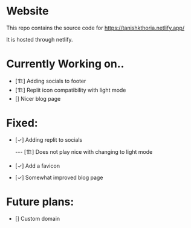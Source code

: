 # Website
This repo contains the source code for https://tanishkthoria.netlify.app/ 

It is hosted through netlify.

# Currently Working on..
- [🏗️]  Adding socials to footer
- [🏗️] Replit icon compatibility with light mode
- [] Nicer blog page 

# Fixed:
- [✓] Adding replit to socials 
      
     --- [🏗️] Does not play nice with changing to light mode

- [✓] Add a favicon
- [✓] Somewhat improved blog page
     

# Future plans:
- [] Custom domain

